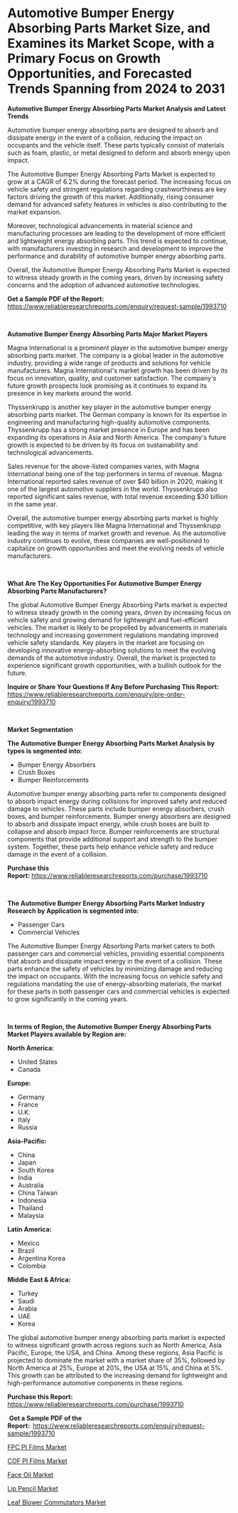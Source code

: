 <p><h1>Automotive Bumper Energy Absorbing Parts Market Size, and Examines its Market Scope, with a Primary Focus on Growth Opportunities, and Forecasted Trends Spanning from 2024 to 2031</h1></p><p><strong>Automotive Bumper Energy Absorbing Parts Market Analysis and Latest Trends</strong></p>
<p><p>Automotive bumper energy absorbing parts are designed to absorb and dissipate energy in the event of a collision, reducing the impact on occupants and the vehicle itself. These parts typically consist of materials such as foam, plastic, or metal designed to deform and absorb energy upon impact.</p><p>The Automotive Bumper Energy Absorbing Parts Market is expected to grow at a CAGR of 6.2% during the forecast period. The increasing focus on vehicle safety and stringent regulations regarding crashworthiness are key factors driving the growth of this market. Additionally, rising consumer demand for advanced safety features in vehicles is also contributing to the market expansion.</p><p>Moreover, technological advancements in material science and manufacturing processes are leading to the development of more efficient and lightweight energy absorbing parts. This trend is expected to continue, with manufacturers investing in research and development to improve the performance and durability of automotive bumper energy absorbing parts.</p><p>Overall, the Automotive Bumper Energy Absorbing Parts Market is expected to witness steady growth in the coming years, driven by increasing safety concerns and the adoption of advanced automotive technologies.</p></p>
<p><strong>Get a Sample PDF of the Report:&nbsp;</strong> <a href="https://www.reliableresearchreports.com/enquiry/request-sample/1993710">https://www.reliableresearchreports.com/enquiry/request-sample/1993710</a></p>
<p>&nbsp;</p>
<p><strong>Automotive Bumper Energy Absorbing Parts Major Market Players</strong></p>
<p><p>Magna International is a prominent player in the automotive bumper energy absorbing parts market. The company is a global leader in the automotive industry, providing a wide range of products and solutions for vehicle manufacturers. Magna International's market growth has been driven by its focus on innovation, quality, and customer satisfaction. The company's future growth prospects look promising as it continues to expand its presence in key markets around the world.</p><p>Thyssenkrupp is another key player in the automotive bumper energy absorbing parts market. The German company is known for its expertise in engineering and manufacturing high-quality automotive components. Thyssenkrupp has a strong market presence in Europe and has been expanding its operations in Asia and North America. The company's future growth is expected to be driven by its focus on sustainability and technological advancements.</p><p>Sales revenue for the above-listed companies varies, with Magna International being one of the top performers in terms of revenue. Magna International reported sales revenue of over $40 billion in 2020, making it one of the largest automotive suppliers in the world. Thyssenkrupp also reported significant sales revenue, with total revenue exceeding $30 billion in the same year.</p><p>Overall, the automotive bumper energy absorbing parts market is highly competitive, with key players like Magna International and Thyssenkrupp leading the way in terms of market growth and revenue. As the automotive industry continues to evolve, these companies are well-positioned to capitalize on growth opportunities and meet the evolving needs of vehicle manufacturers.</p></p>
<p>&nbsp;</p>
<p><strong>What Are The Key Opportunities For Automotive Bumper Energy Absorbing Parts Manufacturers?</strong></p>
<p><p>The global Automotive Bumper Energy Absorbing Parts market is expected to witness steady growth in the coming years, driven by increasing focus on vehicle safety and growing demand for lightweight and fuel-efficient vehicles. The market is likely to be propelled by advancements in materials technology and increasing government regulations mandating improved vehicle safety standards. Key players in the market are focusing on developing innovative energy-absorbing solutions to meet the evolving demands of the automotive industry. Overall, the market is projected to experience significant growth opportunities, with a bullish outlook for the future.</p></p>
<p><strong>Inquire or Share Your Questions If Any Before Purchasing This Report:</strong> <a href="https://www.reliableresearchreports.com/enquiry/pre-order-enquiry/1993710">https://www.reliableresearchreports.com/enquiry/pre-order-enquiry/1993710</a></p>
<p>&nbsp;</p>
<p><strong>Market Segmentation</strong></p>
<p><strong>The Automotive Bumper Energy Absorbing Parts Market Analysis by types is segmented into:</strong></p>
<p><ul><li>Bumper Energy Absorbers</li><li>Crush Boxes</li><li>Bumper Reinforcements</li></ul></p>
<p><p>Automotive bumper energy absorbing parts refer to components designed to absorb impact energy during collisions for improved safety and reduced damage to vehicles. These parts include bumper energy absorbers, crush boxes, and bumper reinforcements. Bumper energy absorbers are designed to absorb and dissipate impact energy, while crush boxes are built to collapse and absorb impact force. Bumper reinforcements are structural components that provide additional support and strength to the bumper system. Together, these parts help enhance vehicle safety and reduce damage in the event of a collision.</p></p>
<p><strong>Purchase this Report:&nbsp;</strong><a href="https://www.reliableresearchreports.com/purchase/1993710">https://www.reliableresearchreports.com/purchase/1993710</a></p>
<p>&nbsp;</p>
<p><strong>The Automotive Bumper Energy Absorbing Parts Market Industry Research by Application is segmented into:</strong></p>
<p><ul><li>Passenger Cars</li><li>Commercial Vehicles</li></ul></p>
<p><p>The Automotive Bumper Energy Absorbing Parts market caters to both passenger cars and commercial vehicles, providing essential components that absorb and dissipate impact energy in the event of a collision. These parts enhance the safety of vehicles by minimizing damage and reducing the impact on occupants. With the increasing focus on vehicle safety and regulations mandating the use of energy-absorbing materials, the market for these parts in both passenger cars and commercial vehicles is expected to grow significantly in the coming years.</p></p>
<p>&nbsp;</p>
<p><strong>In terms of Region, the Automotive Bumper Energy Absorbing Parts Market Players available by Region are:</strong></p>
<p>
    <p> <strong> North America: </strong>
        <ul>
            <li>United States</li>
            <li>Canada</li>
        </ul>
        </p> 
    <p> <strong> Europe: </strong>
        <ul>
            <li>Germany</li>
            <li>France</li>
            <li>U.K.</li>
            <li>Italy</li>
            <li>Russia</li>
        </ul>
        </p> 
    <p> <strong> Asia-Pacific: </strong>
        <ul>
            <li>China</li>
            <li>Japan</li>
            <li>South Korea</li>
            <li>India</li>
            <li>Australia</li>
            <li>China Taiwan</li>
            <li>Indonesia</li>
            <li>Thailand</li>
            <li>Malaysia</li>
        </ul>
        </p> 
    <p> <strong> Latin America: </strong>
        <ul>
            <li>Mexico</li>
            <li>Brazil</li>
            <li>Argentina Korea</li>
            <li>Colombia</li>
        </ul>
        </p> 
    <p> <strong> Middle East & Africa: </strong>
        <ul>
            <li>Turkey</li>
            <li>Saudi</li>
            <li>Arabia</li>
            <li>UAE</li>
            <li>Korea</li>
        </ul>
    </p>
    </p>
<p><p>The global automotive bumper energy absorbing parts market is expected to witness significant growth across regions such as North America, Asia Pacific, Europe, the USA, and China. Among these regions, Asia Pacific is projected to dominate the market with a market share of 35%, followed by North America at 25%, Europe at 20%, the USA at 15%, and China at 5%. This growth can be attributed to the increasing demand for lightweight and high-performance automotive components in these regions.</p></p>
<p><strong>Purchase this Report: </strong><a href="https://www.reliableresearchreports.com/purchase/1993710">https://www.reliableresearchreports.com/purchase/1993710</a></p>
<p>&nbsp;<strong>Get a Sample PDF of the Report:&nbsp;&nbsp;</strong><a href="https://www.reliableresearchreports.com/enquiry/request-sample/1993710">https://www.reliableresearchreports.com/enquiry/request-sample/1993710</a></p>
<p><strong></strong></p>
<p><p><a href="https://glittery-fuchsia-86a.notion.site/Global-FPC-PI-Films-Market-by-Types-Applications-and-Major-Players-with-Regional-Growth-Rate-Anal-6b8c49a889124df4b188c0c26f12cffb">FPC PI Films Market</a></p><p><a href="https://acidic-farm-354.notion.site/COF-PI-Films-Market-Insights-Market-Players-and-Forecast-Till-2031-6754fe8755984ad0beaeeab074a0f686">COF PI Films Market</a></p><p><a href="https://view.publitas.com/reportprime-1/face-oil-market-size-growth-outlook-from-2024-to-2031-projecting-at-markets-trends-analysis-by-application-regional-outlook-and-revenue/">Face Oil Market</a></p><p><a href="https://view.publitas.com/reportprime-1/lip-pencil-market-research-report-provides-critical-insights-that-can-help-shape-business-development-and-investment-strategies/">Lip Pencil Market</a></p><p><a href="https://acidic-farm-354.notion.site/Leaf-Blower-Commutators-Market-Provides-Detailed-Segmentation-of-this-Market-based-on-Type-Applicat-1ee50c0a14b14e61ba2f1c52d9947a6f">Leaf Blower Commutators Market</a></p></p>